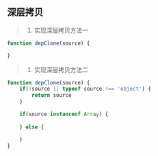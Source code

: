 ## 深层拷贝
> 1. 实现深层拷贝方法一
````javascript
function depClone(source) {

}
````

> 1. 实现深层拷贝方法二
````javascript
function depClone(source) {
    if(!source || typeof source !== 'object') {
        return source
    }

    if(source instanceof Array) {
        
    } else {

    }
}
````
